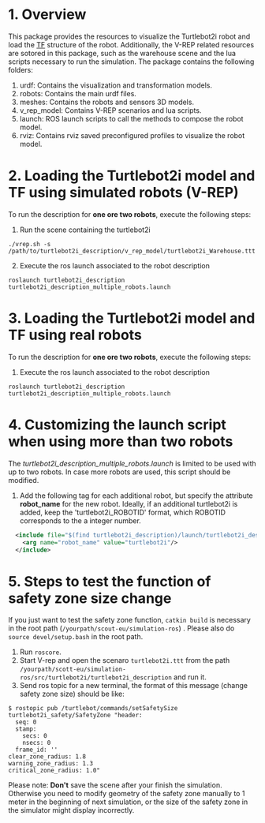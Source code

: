# 1. Overview

This package provides the resources to visualize the Turtlebot2i robot and load the [TF](http://wiki.ros.org/tf) structure of the robot. Additionally, the V-REP related resources are sotored in this package, such as the warehouse scene and the lua scripts necessary to run the simulation. The package contains the following folders:

1. urdf: Contains the visualization and transformation models.
2. robots: Contains the main urdf files.
3. meshes: Contains the robots and sensors 3D models.
4. v_rep_model: Contains V-REP scenarios and lua scripts.
5. launch: ROS launch scripts to call the methods to compose the robot model.
6. rviz: Contains rviz saved preconfigured profiles to visualize the robot model.


# 2. Loading the Turtlebot2i model and TF using simulated robots (V-REP)

To run the description for **one ore two robots**, execute the following steps:

1. Run the scene containing the turtlebot2i

```
./vrep.sh -s /path/to/turtlebot2i_description/v_rep_model/turtlebot2i_Warehouse.ttt
```

2. Execute the ros launch associated to the robot description

```
roslaunch turtlebot2i_description turtlebot2i_description_multiple_robots.launch
```


# 3. Loading the Turtlebot2i model and TF using real robots 

To run the description for **one ore two robots**, execute the following steps:

1. Execute the ros launch associated to the robot description

```
roslaunch turtlebot2i_description turtlebot2i_description_multiple_robots.launch
```


# 4. Customizing the launch script when using more than two robots

The *turtlebot2i_description_multiple_robots.launch* is limited to be used with up to two robots. In case more robots are used, this script should be modified.

1. Add the following tag for each additional robot, but specify the attribute **robot_name** for the new robot. Ideally, if an additional turtlebot2i is added, keep the 'turtlebot2i_ROBOTID' format, which ROBOTID corresponds to the a integer number.

```xml
  <include file="$(find turtlebot2i_description)/launch/turtlebot2i_description.launch">
    <arg name="robot_name" value="turtlebot2i"/>
  </include>
```

# 5. Steps to test the function of safety zone size change 
If you just want to test the safety zone function, `catkin build` is necessary in the root path (`/yourpath/scout-eu/simulation-ros`) . Please also do `source devel/setup.bash` in the root path.

1. Run `roscore`.
2. Start V-rep and open the scenaro  `turtlebot2i.ttt` from the path `/yourpath/scott-eu/simulation-ros/src/turtlebot2i/turtlebot2i_description` and run it.
3. Send ros topic for a new terminal, the format of this message (change safety zone size) should be like:
```
$ rostopic pub /turtlebot/commands/setSafetySize turtlebot2i_safety/SafetyZone "header:
  seq: 0
  stamp:
    secs: 0
    nsecs: 0
  frame_id: ''
clear_zone_radius: 1.8
warning_zone_radius: 1.3
critical_zone_radius: 1.0" 

```
Please note: **Don't** save the scene after your finish the simulation. Otherwise you need to modify geometry of the safety zone manually to 1 meter in the beginning of next simulation, or the size of the safety zone in the simulator might display incorrectly.

